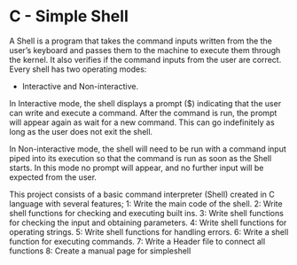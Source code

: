 # C - Simple Shell

A Shell is a program that takes the command inputs written from the the user’s keyboard and passes them to the machine to execute them through the kernel. It also verifies if the command inputs from the user are correct.  Every shell has two operating modes:

* Interactive and Non-interactive.

In Interactive mode, the shell displays a prompt ($) indicating that the user can write and execute a command. After the command is run, the prompt will appear again as wait for a new command. This can go indefinitely as long as the user does not exit the shell.

In Non-interactive mode, the shell will need to be run with a command input piped into its execution so that the command is run as soon as the Shell starts. In this mode no prompt will appear, and no further input will be expected from the user.

This project consists of a basic command interpreter (Shell) created in C language with several features;
1: Write the main code of the shell.
2: Write shell functions for checking and executing built ins.
3: Write shell functions for checking the input and obtaining parameters.
4: Write shell functions for operating strings.
5: Write shell functions for handling errors.
6: Write  a shell function for executing commands.
7: Write a Header file to connect all functions
8: Create a manual page for simpleshell
